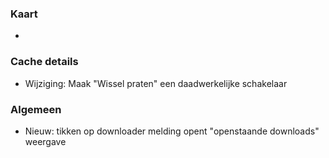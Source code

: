 ### Kaart
-

### Cache details
- Wijziging: Maak "Wissel praten" een daadwerkelijke schakelaar

### Algemeen
- Nieuw: tikken op downloader melding opent "openstaande downloads" weergave
